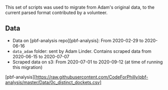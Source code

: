 This set of scripts was used to migrate from Adam's original data, to the current parsed format contributed by a volunteer.

## Data

* Data on [pbf-analysis repo][pbf-analysis]: From 2020-02-29 to 2020-06-16
* `data_adam` folder: sent by Adam Linder. Contains scraped data from 2020-06-15 to 2020-07-07
* Scraped data on s3: From 2020-07-01 to 2020-09-12 (at time of running this migration)

[pbf-analysis][https://raw.githubusercontent.com/CodeForPhilly/pbf-analysis/master/Data/0c_distinct_dockets.csv]

